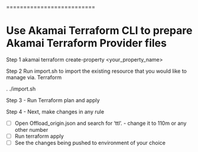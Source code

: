 ==========================

# Use Akamai Terraform CLI to prepare Akamai Terraform Provider files

Step 1 akamai terraform create-property <your_property_name>

Step 2 Run import.sh to import the existing resource that you would like to manage via. Terraform

. ./import.sh

Step 3 -
Run Terraform plan and apply

Step 4 -
Next, make changes in any rule

- [ ] Open Offload_origin.json and search for ‘ttl’. - change it to 110m or any other number
- [ ] Run terraform apply
- [ ] See the changes being pushed to environment of your choice
